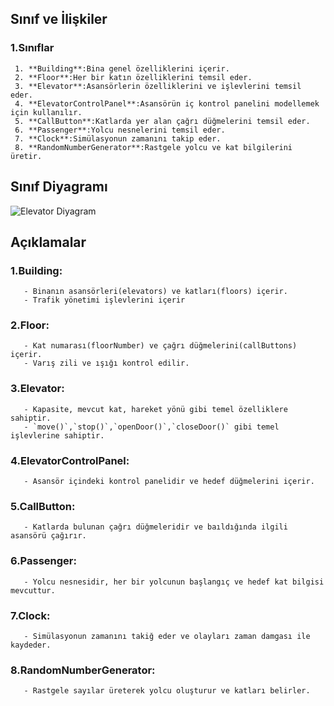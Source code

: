 ## Sınıf ve İlişkiler
### 1.Sınıflar
     1. **Building**:Bina genel özelliklerini içerir.
     2. **Floor**:Her bir katın özelliklerini temsil eder.
     3. **Elevator**:Asansörlerin özelliklerini ve işlevlerini temsil eder.
     4. **ElevatorControlPanel**:Asansörün iç kontrol panelini modellemek için kullanılır.
     5. **CallButton**:Katlarda yer alan çağrı düğmelerini temsil eder.
     6. **Passenger**:Yolcu nesnelerini temsil eder.
     7. **Clock**:Simülasyonun zamanını takip eder.
     8. **RandomNumberGenerator**:Rastgele yolcu ve kat bilgilerini üretir.
     
## Sınıf Diyagramı
![Elevator Diyagram](elevatorDiyagram.png)

## Açıklamalar
  ### 1.Building:
       - Binanın asansörleri(elevators) ve katları(floors) içerir.
       - Trafik yönetimi işlevlerini içerir
  ### 2.Floor:
       - Kat numarası(floorNumber) ve çağrı düğmelerini(callButtons) içerir.
       - Varış zili ve ışığı kontrol edilir.
  ### 3.Elevator:
       - Kapasite, mevcut kat, hareket yönü gibi temel özelliklere sahiptir.
       - `move()`,`stop()`,`openDoor()`,`closeDoor()` gibi temel işlevlerine sahiptir.
  ### 4.ElevatorControlPanel:
       - Asansör içindeki kontrol panelidir ve hedef düğmelerini içerir.
  ### 5.CallButton:
       - Katlarda bulunan çağrı düğmeleridir ve baıldığında ilgili asansörü çağırır.
  ### 6.Passenger:
       - Yolcu nesnesidir, her bir yolcunun başlangıç ve hedef kat bilgisi mevcuttur.
  ### 7.Clock:
       - Simülasyonun zamanını takiğ eder ve olayları zaman damgası ile kaydeder.
  ### 8.RandomNumberGenerator:
       - Rastgele sayılar üreterek yolcu oluşturur ve katları belirler.

